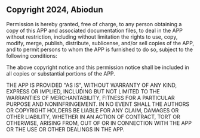 ## Copyright 2024, Abiodun

Permission is hereby granted, free of charge, to any person obtaining a copy of this APP and associated documentation files, to deal in the APP without restriction, including without limitation the rights to use, copy, modify, merge, publish, distribute, sublicense, and/or sell copies of the APP, and to permit persons to whom the APP is furnished to do so, subject to the following conditions:

The above copyright notice and this permission notice shall be included in all copies or substantial portions of the APP.

THE APP IS PROVIDED "AS IS", WITHOUT WARRANTY OF ANY KIND, EXPRESS OR IMPLIED, INCLUDING BUT NOT LIMITED TO THE WARRANTIES OF MERCHANTABILITY, FITNESS FOR A PARTICULAR PURPOSE AND NONINFRINGEMENT. IN NO EVENT SHALL THE AUTHORS OR COPYRIGHT HOLDERS BE LIABLE FOR ANY CLAIM, DAMAGES OR OTHER LIABILITY, WHETHER IN AN ACTION OF CONTRACT, TORT OR OTHERWISE, ARISING FROM, OUT OF OR IN CONNECTION WITH THE APP OR THE USE OR OTHER DEALINGS IN THE APP.
